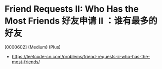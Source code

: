# Friend Requests II: Who Has the Most Friends 好友申请 II ：谁有最多的好友

[0000602] (Medium) (Plus)

- https://leetcode-cn.com/problems/friend-requests-ii-who-has-the-most-friends/
